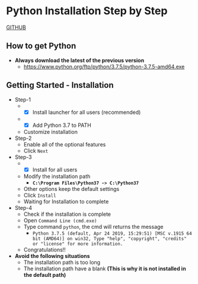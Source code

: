 # Python Installation Step by Step
[GITHUB]( https://www.python.org/static/opengraph-icon-200x200.png "Python Language Icon from Official")

## How to get Python
* **Always download the latest of the previous version**
    * https://www.python.org/ftp/python/3.7.5/python-3.7.5-amd64.exe

## Getting Started - Installation
* Step-1
    * - [x] Install launcher for all users (recommended)
    * - [x] Add Python 3.7 to PATH
    * Customize installation
* Step-2
    * Enable all of the optional features
    * Click `Next`
* Step-3
    * - [x] Install for all users
    * Modify the installation path
        * **`C:\Program Files\Python37 -> C:\Python37`**
    * Other options keep the default settings
    * Click `Install`
    * Waiting for Installation to complete
* Step-4
    * Check if the installation is complete
    * Open `Command Line (cmd.exe)`
    * Type command `python`, the cmd will returns the message
        * `Python 3.7.5 (default, Apr 24 2019, 15:29:51) [MSC v.1915 64 bit (AMD64)] on win32, Type "help", "copyright", "credits" or "license" for more information.`
    * Congratulations!!
* **Avoid the following situations**
    * The installation path is too long
    * The installation path have a blank **(This is why it is not installed in the default path)**  
